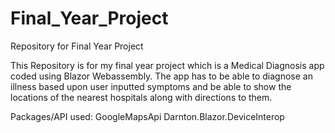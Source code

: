 # Final_Year_Project
Repository for Final Year Project

This Repository is for my final year project which is a Medical Diagnosis app coded using Blazor Webassembly.
The app has to be able to diagnose an illness based upon user inputted symptoms and be able to show the locations of the nearest hospitals along with directions to them.

Packages/API used:
GoogleMapsApi
Darnton.Blazor.DeviceInterop
